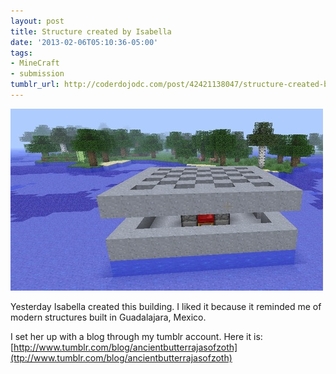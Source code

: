 ```yaml
---
layout: post
title: Structure created by Isabella
date: '2013-02-06T05:10:36-05:00'
tags:
- MineCraft
- submission
tumblr_url: http://coderdojodc.com/post/42421138047/structure-created-by-isabella
---
```

![isabella's structure](/assets/isabella-structure.jpg)

Yesterday Isabella created this building. I liked it because it reminded me of modern structures built in Guadalajara, Mexico.

I set her up with a blog through my tumblr account. Here it is:
[http://www.tumblr.com/blog/ancientbutterrajasofzoth](ttp://www.tumblr.com/blog/ancientbutterrajasofzoth)
